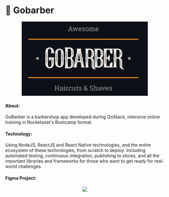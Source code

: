 # 💈 Gobarber 

<div align="center">
<img src="https://github.com/MatheusWAlvarenga/Gobarber/blob/main/img/Logo.png?raw=true" width = "400px"/>
</div>

#### About:


<div>GoBarber is a barbershop app developed during GoStack, intensive online training in Rocketseat's Bootcamp format.</div>

#### Technology:

<div>
Using NodeJS, ReactJS and React Native technologies, and the entire ecosystem of these technologies, from scratch to deploy. 
Including automated testing, continuous integration, publishing to stores, and all the important libraries and frameworks for those who want to get ready for real-world challenges.
</div>

#### Figma Project:

<div align="center">
<img src="https://repository-images.githubusercontent.com/412169286/c322a53e-17cd-43ff-ada5-725aff34ab05" width = "800px"/>
</div>
